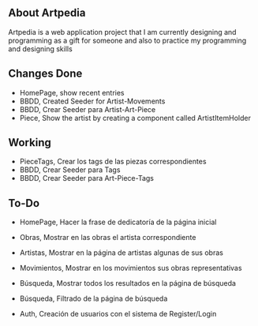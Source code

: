 ## About Artpedia

Artpedia is a web application project that I am currently designing and programming as a gift for someone and also to practice
my programming and designing skills

## Changes Done

- HomePage, show recent entries
- BBDD, Created Seeder for Artist-Movements
- BBDD, Crear Seeder para Artist-Art-Piece
- Piece, Show the artist by creating a component called ArtistItemHolder

## Working

- PieceTags, Crear los tags de las piezas correspondientes
- BBDD, Crear Seeder para Tags
- BBDD, Crear Seeder para Art-Piece-Tags

## To-Do

- HomePage, Hacer la frase de dedicatoría de la página inicial

- Obras, Mostrar en las obras el artista correspondiente

- Artistas, Mostrar en la página de artistas algunas de sus obras

- Movimientos, Mostrar en los movimientos sus obras representativas

- Búsqueda, Mostrar todos los resultados en la página de búsqueda
- Búsqueda, Filtrado de la página de búsqueda

- Auth, Creación de usuarios con el sistema de Register/Login
